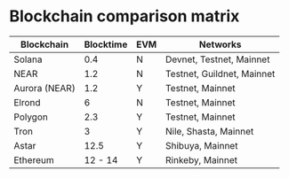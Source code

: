 # Blockchain comparison matrix

Blockchain | Blocktime | EVM | Networks
--- | --- | --- | --- |
Solana | 0.4 | N | Devnet, Testnet, Mainnet
NEAR | 1.2 | N | Testnet, Guildnet, Mainnet
Aurora (NEAR) | 1.2 | Y | Testnet, Mainnet
Elrond | 6 | N | Testnet, Mainnet
Polygon | 2.3 | Y | Testnet, Mainnet
Tron | 3 | Y | Nile, Shasta, Mainnet
Astar | 12.5 | Y | Shibuya, Mainnet
Ethereum | 12 - 14 | Y | Rinkeby, Mainnet
